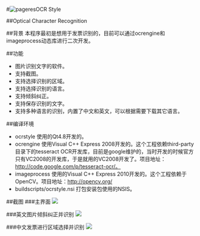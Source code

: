 #<img src="ocrstyle.ico" alt="pageres">OCR Style

##Optical Character Recognition

##背景
本程序最初是想用于发票识别的，目前可以通过ocrengine和imageprocess动态库进行二次开发。

##功能
* 图片识别文字的软件。
* 支持截图。
* 支持选择识别的区域。
* 支持选择识别的语言。
* 支持倾斜纠正。
* 支持保存识别的文字。
* 支持多种语言的识别，内置了中文和英文，可以根据需要下载其它语言。

##编译环境
* ocrstyle 使用的Qt4.8开发的。
* ocrengine 使用Visual C++ Express 2008开发的。这个工程依赖third-party目录下的tesseract OCR开发库，目前是google维护的，当时开发的时候官方只有VC2008的开发库，于是就用的VC2008开发了。项目地址：http://code.google.com/p/tesseract-ocr/。
* imageprocess 使用的Visual C++ Express 2010开发的。这个工程依赖于OpenCV。项目地址：http://opencv.org/
* buildscripts/ocrstyle.nsi 打包安装包使用的NSIS。

##截图
###主界面
![](./snapshots/ocrstyle_main.png)

###英文图片倾斜纠正并识别
![](./snapshots/ocrstyle-english-deskew-recognition.png)

###中文发票进行区域选择并识别
![](./snapshots/ocrstyle-chinese-select-region-recognition.png)

